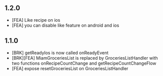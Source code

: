 ## 1.2.0
- [FEA] Like recipe on ios
- [FEA] you can disable like feature on android and ios

## 1.1.0
- [BRK] getReadyIos is now called onReadyEvent
- [BRK][FEA] MiamGroceriesList is replaced by GroceriesListHandler with two functions onRecipeCountChange and getRecipeCountChangeFlow
- [FEA] expose resetGroceriesList on GroceriesListHandler